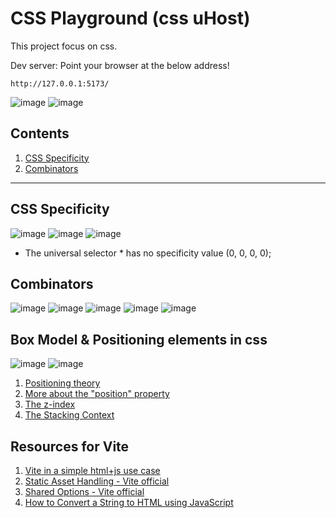 # CSS Playground (css uHost)
This project focus on css.

Dev server: Point your browser at the below address!

```
http://127.0.0.1:5173/
```
![image](https://github.com/actionanand/css-uhost/assets/46064269/61e5afe5-1704-427f-ad7c-33bf514466be)
![image](https://github.com/actionanand/css-uhost/assets/46064269/ae704491-2adb-4e2d-a9f8-848ffbf644e5)

## Contents
1. [CSS Specificity](#css-specificity)
2. [Combinators](#combinators)
****

## CSS Specificity

![image](https://github.com/actionanand/css-uhost/assets/46064269/aecee362-1955-48f3-9a27-e4a67fb9fa14)
![image](https://github.com/actionanand/css-uhost/assets/46064269/16d7cdb1-f389-4452-b188-0188dab4a106)
![image](https://github.com/actionanand/css-uhost/assets/46064269/73fe75ef-1b50-40f4-af07-ef5a1c9f4e5c)

* The universal selector * has no specificity value (0, 0, 0, 0);

## Combinators

![image](https://github.com/actionanand/css-uhost/assets/46064269/25296f30-4951-46d0-b204-9baa60b3d8f7)
![image](https://github.com/actionanand/css-uhost/assets/46064269/72e9cf15-ea73-4c16-97cf-f0f7ab82c48f)
![image](https://github.com/actionanand/css-uhost/assets/46064269/9e601b59-31d8-44b2-81f4-1b3d94a68028)
![image](https://github.com/actionanand/css-uhost/assets/46064269/212dd5c7-c72a-4a91-858a-8a89a2c77f6f)
![image](https://github.com/actionanand/css-uhost/assets/46064269/482409d1-2f9e-4613-ad48-dbb5553036dc)

## Box Model & Positioning elements in css

![image](https://github.com/actionanand/css-uhost/assets/46064269/2f5b520b-e8d7-41a0-8de5-4f5f78f7158b)
![image](https://github.com/actionanand/css-uhost/assets/46064269/a27e8c48-3c12-4f68-8bda-5f6f1140a052)


1. [Positioning theory](https://developer.mozilla.org/en-US/docs/Learn/CSS/CSS_layout/Positioning)
2. [More about the "position" property](https://developer.mozilla.org/en-US/docs/Web/CSS/position)
3. [The z-index](https://developer.mozilla.org/en-US/docs/Web/CSS/z-index)
4. [The Stacking Context](https://developer.mozilla.org/en-US/docs/Web/CSS/CSS_Positioning/Understanding_z_index/The_stacking_context)



## Resources for Vite

1. [Vite in a simple html+js use case](https://dev.to/marcinwosinek/vite-in-a-simple-html-js-usecase-35k2)
2. [Static Asset Handling - Vite official](https://vitejs.dev/guide/assets.html#importing-asset-as-string)
3. [Shared Options - Vite official](https://vitejs.dev/config/shared-options)
4. [How to Convert a String to HTML using JavaScript](https://sabe.io/blog/javascript-convert-string-to-html)

